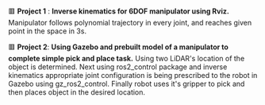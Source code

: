 🟥 **Project 1** :
**Inverse kinematics for 6DOF manipulator using Rviz.**  Manipulator follows polynomial trajectory in every joint, and reaches given point in the space in 3s.

🟥 **Project 2**:
**Using Gazebo and prebuilt model of a manipulator to complete simple pick and place task.** Using two LiDAR's location of the object is determined. Next using ros2_control package and inverse kinematics appropriate joint configuration is being prescribed to the robot in Gazebo using gz_ros2_control. Finally robot uses it's gripper to pick and then places object in the desired location. 


